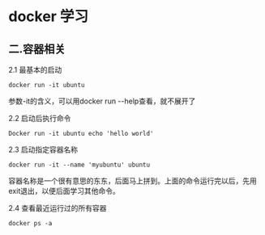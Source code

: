 # docker 学习

## 二.容器相关
2.1 最基本的启动
```
docker run -it ubuntu
```
参数-it的含义，可以用docker run --help查看，就不展开了

2.2 启动后执行命令
```
Docker run -it ubuntu echo 'hello world'
```

2.3 启动指定容器名称
```
docker run -it --name 'myubuntu' ubuntu
```
容器名称是一个很有意思的东东，后面马上拼到。上面的命令运行完以后，先用exit退出，以便后面学习其他命令。

2.4 查看最近运行过的所有容器
```
docker ps -a
```